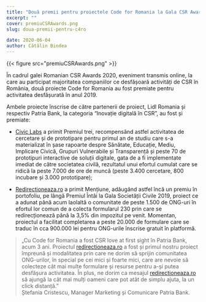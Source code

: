 ```yaml
---
title: "Două premii pentru proiectele Code for Romania la Gala CSR Awards ediția 8"
excerpt: ""
cover: premiuCSRAwards.png
slug: doua-premii-pentru-c4ro

date: 2020-06-04
author: Cătălin Bindea
---
```


{{< figure src="premiuCSRAwards.png" >}}

În cadrul galei Romanian CSR Awards 2020, eveniment transmis online, la care au participat majoritatea companiilor ce desfășoară activități de CSR în România, două proiecte Code for Romania au fost premiate pentru activitatea desfășurată în anul 2019.

Ambele proiecte înscrise de către partenerii de proiect, Lidl Romania și respectiv Patria Bank, la categoria “Inovație digitală în CSR”, au fost și premiate:

- [Civic Labs](https://civiclabs.ro/ro) a primit Premiul trei, recompensând astfel activitatea de cercetare și de prototipare pentru primul an de studiu care s-a materializat în șase rapoarte despre Sănătate, Educație, Mediu, Implicare Civică, Grupuri Vulnerabile și Transparență și peste 70 de prototipuri interactive de soluții digitale, gata de a fi implementate imediat de către societatea civilă, rezultatul unui efortul cumulat care se ridică la peste 7.000 de ore de muncă (peste 3.400 cercetare, 800 incubare și 3.000 prototipare);

- [Redirectioneaza.ro](https://redirectioneaza.ro) a primit Mențiune, adăugând astfel încă un premiu în portofoliu, pe lângă Premiul Întâi la Gala Societății Civile 2019, proiect ce a adunat până acum laolaltă o comunitate de peste 1.500 de ONG-uri în efortul lor comun de a colecta formularul 230 prin care se redirecționează până la 3,5% din impozitul pe venit. Momentan, proiectul a facilitat completarea a peste 20.000 de formulare care se traduc în cca 900.000 lei pentru ONG-urile înscrise gratuit în platformă.

> „Cu Code for Romania a fost CSR love at first sight în Patria Bank, acum 3 ani. Proiectul [redirectioneaza.ro](https://redirectioneaza.ro) a fost și primul nostru proiect împreună și modalitatea prin care ne dorim să sprijin comunitatea ONG-urilor, în special pe cei mici și foarte mici, care are nevoie să colecteze cât mai multe formulare și resurse pentru a-și putea desfășura activitatea. În plus, ne dorim ca mesajul [redirectioneaza.ro](https://redirectioneaza.ro) să ajungă la cât mai mulți oameni care pot atât de simplu ajuta, la un click distanță.”  
> Ștefania Cristescu, Manager Marketing și Comunicare Patria Bank.
